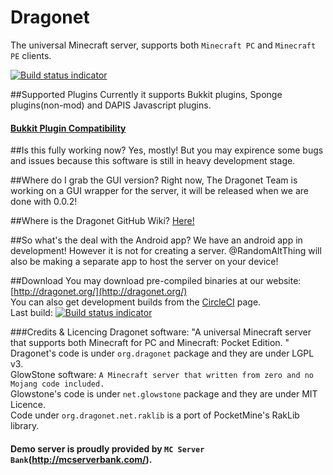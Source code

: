 Dragonet
========

The universal Minecraft server, supports both `Minecraft PC` and `Minecraft PE` clients.  

[![Build status indicator](https://circleci.com/gh/DragonetMC/Dragonet/tree/master.svg?style=badge)](https://circleci.com/gh/DragonetMC/Dragonet/tree/master)  

##Supported Plugins
Currently it supports Bukkit plugins, Sponge plugins(non-mod) and DAPIS Javascript plugins. 

#### [Bukkit Plugin Compatibility](https://github.com/GlowstoneMC/Glowstone/wiki/Plugin-Compatibility)

##Is this fully working now?
Yes, mostly! But you may expirence some bugs and issues because this software is still in heavy development stage. 

##Where do I grab the GUI version?
Right now, The Dragonet Team is working on a GUI wrapper for the server, it will be released when we are done with 0.0.2!

##Where is the Dragonet GitHub Wiki?
[Here!](https://github.com/TheMCPEGamer/Dragonet/wiki)<br>

##So what's the deal with the Android app?
We have an android app in development! However it is not for creating a server. @RandomAltThing will also be making a separate app to host the server on your device!

##Download
You may download pre-compiled binaries at our website:
[http://dragonet.org/](http://dragonet.org/)<br>
You can also get development builds from the [CircleCI](https://circleci.com/gh/DragonetMC/Dragonet/tree/master) page.  
Last build: [![Build status indicator](https://circleci.com/gh/DragonetMC/Dragonet/tree/master.svg?style=svg)](https://circleci.com/gh/DragonetMC/Dragonet/tree/master)

###Credits & Licencing
Dragonet software: "A universal Minecraft server that supports both Minecraft for PC and Minecraft: Pocket Edition. "<br>
Dragonet's code is under `org.dragonet` package and they are under LGPL v3. <br>
GlowStone software: `A Minecraft server that written from zero and no Mojang code included. `<br>
Glowstone's code is under `net.glowstone` package and they are under MIT Licence. <br>
Code under `org.dragonet.net.raklib` is a port of PocketMine's RakLib library. <br>
#### Demo server is proudly provided by `MC Server Bank`(http://mcserverbank.com/). <br>
